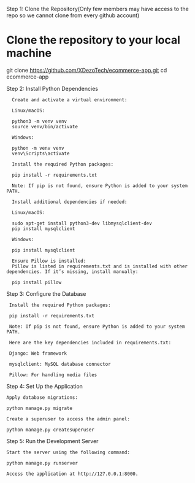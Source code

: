 Step 1: Clone the Repository(Only few members may have access to the repo so we cannot clone from every github account)
# Clone the repository to your local machine
git clone https://github.com/XDezoTech/ecommerce-app.git
cd ecommerce-app

Step 2: Install Python Dependencies

      Create and activate a virtual environment:
      
      Linux/macOS:
      
      python3 -m venv venv
      source venv/bin/activate
      
      Windows:
      
      python -m venv venv
      venv\Scripts\activate
      
      Install the required Python packages:
      
      pip install -r requirements.txt
      
      Note: If pip is not found, ensure Python is added to your system PATH.
      
      Install additional dependencies if needed:
      
      Linux/macOS:
      
      sudo apt-get install python3-dev libmysqlclient-dev
      pip install mysqlclient
      
      Windows:
      
      pip install mysqlclient
      
      Ensure Pillow is installed:
      Pillow is listed in requirements.txt and is installed with other dependencies. If it’s missing, install manually:
      
      pip install pillow

Step 3: Configure the Database

     Install the required Python packages:
     
     pip install -r requirements.txt
     
     Note: If pip is not found, ensure Python is added to your system PATH.
     
     Here are the key dependencies included in requirements.txt:
     
     Django: Web framework
     
     mysqlclient: MySQL database connector
     
     Pillow: For handling media files

Step 4: Set Up the Application

    Apply database migrations:
    
    python manage.py migrate
    
    Create a superuser to access the admin panel:
    
    python manage.py createsuperuser
    

Step 5: Run the Development Server

    Start the server using the following command:
    
    python manage.py runserver
    
    Access the application at http://127.0.0.1:8000.